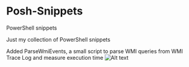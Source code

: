 # Posh-Snippets
PowerShell snippets

Just my collection of PowerShell snippets

Added ParseWmiEvents, a small script to parse WMI queries from WMI Trace Log and measure execution time
![Alt text](https://pbs.twimg.com/media/EnlgOuDXcAMXjtK?format=jpg&name=medium "Screenshot")

